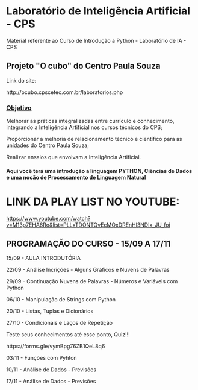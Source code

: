 # Laboratório de Inteligência Artificial - CPS
Material referente ao Curso de Introdução a Python - Laboratório de IA - CPS
<h2> Projeto "O cubo" do Centro Paula Souza</h2>
<p>Link do site: </p>
http://ocubo.cpscetec.com.br/laboratorios.php
<h3><u>Objetivo</u></h3>
<p>Melhorar as práticas integralizadas entre currículo e conhecimento, integrando a Inteligência Artificial nos cursos técnicos do CPS;</p>
<p>Proporcionar a melhoria de relacionamento técnico e científico para as unidades do Centro Paula Souza;</p>
<p>Realizar ensaios que envolvam a Inteligência Artificial.</p>

<h4>Aqui você terá uma introdução a linguagem PYTHON, Ciências de Dados e uma nocão de Processamento de Linguagem Natural</h4>

# LINK DA PLAY LIST NO YOUTUBE:

https://www.youtube.com/watch?v=M13p7EHA6Ro&list=PLLxTDONTQvEcMOxDREnHl3NDIx_JU_foi

<h2>PROGRAMAÇÃO DO CURSO - 15/09 A 17/11</h2>

<p> 15/09 - AULA INTRODUTÓRIA </p>
<p> 22/09 - Análise Incrições - Alguns Gráficos e Nuvens de Palavras </p>
<p> 29/09 - Continuação Nuvens de Palavras - Números e Variáveis com Python </p>
<p> 06/10 - Manipulação de Strings com Python </p>
<p> 20/10 - Listas, Tuplas e Dicionários </p>
<p> 27/10 - Condicionais e Laços de Repetição </p>
<p>Teste seus conhecimentos até esse ponto, Quiz!!! </p>
<p> https://forms.gle/vymBpg76ZB1QeL8q6 </p>
<p> 03/11 - Funções com Pyhton </p>
<p> 10/11 - Análise de Dados - Previsões </p>
<p> 17/11 - Análise de Dados - Previsões </p>






